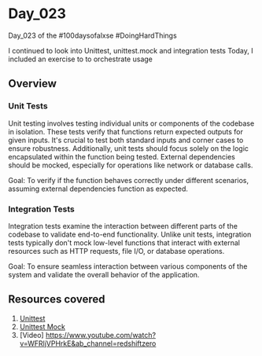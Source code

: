 # Day_023

Day_023 of the #100daysofalxse 
#DoingHardThings

I continued to look into Unittest, unittest.mock and integration tests
Today, I included an exercise to to orchestrate usage


## Overview
### Unit Tests
Unit testing involves testing individual units or components of the codebase in isolation. These tests verify that functions return expected outputs for given inputs. It's crucial to test both standard inputs and corner cases to ensure robustness. Additionally, unit tests should focus solely on the logic encapsulated within the function being tested. External dependencies should be mocked, especially for operations like network or database calls.

Goal: To verify if the function behaves correctly under different scenarios, assuming external dependencies function as expected.

### Integration Tests
Integration tests examine the interaction between different parts of the codebase to validate end-to-end functionality. Unlike unit tests, integration tests typically don't mock low-level functions that interact with external resources such as HTTP requests, file I/O, or database operations.

Goal: To ensure seamless interaction between various components of the system and validate the overall behavior of the application.

## Resources covered
1. [Unittest](https://docs.python.org/3/library/unittest.html#unittest.TestCase.assertEqual)
2. [Unittest Mock](https://docs.python.org/3/library/unittest.mock.html)
3. [Video] https://www.youtube.com/watch?v=WFRljVPHrkE&ab_channel=redshiftzero